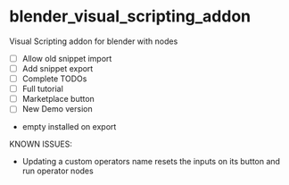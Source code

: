 # blender_visual_scripting_addon
Visual Scripting addon for blender with nodes


- [ ] Allow old snippet import
- [ ] Add snippet export
- [ ] Complete TODOs
- [ ] Full tutorial
- [ ] Marketplace button
- [ ] New Demo version

- empty installed on export


KNOWN ISSUES:

- Updating a custom operators name resets the inputs on its button and run operator nodes